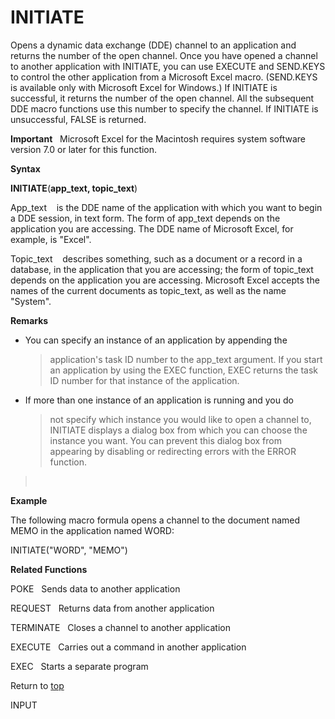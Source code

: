 INITIATE
========

Opens a dynamic data exchange (DDE) channel to an application and
returns the number of the open channel. Once you have opened a channel
to another application with INITIATE, you can use EXECUTE and SEND.KEYS
to control the other application from a Microsoft Excel macro.
(SEND.KEYS is available only with Microsoft Excel for Windows.) If
INITIATE is successful, it returns the number of the open channel. All
the subsequent DDE macro functions use this number to specify the
channel. If INITIATE is unsuccessful, FALSE is returned.

**Important**   Microsoft Excel for the Macintosh requires system
software version 7.0 or later for this function.

**Syntax**

**INITIATE**(**app\_text, topic\_text**)

App\_text    is the DDE name of the application with which you want to
begin a DDE session, in text form. The form of app\_text depends on the
application you are accessing. The DDE name of Microsoft Excel, for
example, is \"Excel\".

Topic\_text    describes something, such as a document or a record in a
database, in the application that you are accessing; the form of
topic\_text depends on the application you are accessing. Microsoft
Excel accepts the names of the current documents as topic\_text, as well
as the name \"System\".

**Remarks**

-   You can specify an instance of an application by appending the
    > application\'s task ID number to the app\_text argument. If you
    > start an application by using the EXEC function, EXEC returns the
    > task ID number for that instance of the application.

-   If more than one instance of an application is running and you do
    > not specify which instance you would like to open a channel to,
    > INITIATE displays a dialog box from which you can choose the
    > instance you want. You can prevent this dialog box from appearing
    > by disabling or redirecting errors with the ERROR function.

>  

**Example**

The following macro formula opens a channel to the document named MEMO
in the application named WORD:

INITIATE(\"WORD\", \"MEMO\")

**Related Functions**

POKE   Sends data to another application

REQUEST   Returns data from another application

TERMINATE   Closes a channel to another application

EXECUTE   Carries out a command in another application

EXEC   Starts a separate program

Return to [top](#H)

INPUT
